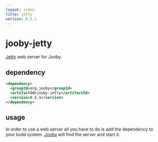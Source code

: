 ```yaml
---
layout: index
title: jetty
version: 0.5.1
---
```


# jooby-jetty

[Jetty](https://www.eclipse.org/jetty) web server for Jooby.

## dependency

```xml
<dependency>
  <groupId>org.jooby</groupId>
  <artifactId>jooby-jetty</artifactId>
  <version>0.5.1</version>
</dependency>
```

## usage

In order to use a web server all you have to do is add the dependency to your build system.
[Jooby](/) will find the server and start it.



